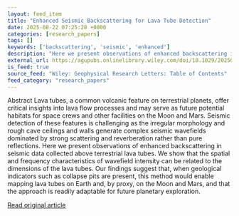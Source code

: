 ```yaml
---
layout: feed_item
title: "Enhanced Seismic Backscattering for Lava Tube Detection"
date: 2025-08-22 07:25:28 +0000
categories: [research_papers]
tags: []
keywords: ['backscattering', 'seismic', 'enhanced']
description: "Here we present observations of enhanced backscattering in seismic data collected above terrestrial lava tubes"
external_url: https://agupubs.onlinelibrary.wiley.com/doi/10.1029/2025GL116494?af=R
is_feed: true
source_feed: "Wiley: Geophysical Research Letters: Table of Contents"
feed_category: "research_papers"
---
```


Abstract Lava tubes, a common volcanic feature on terrestrial planets, offer critical insights into lava flow processes and may serve as future potential habitats for space crews and other facilities on the Moon and Mars. Seismic detection of these features is challenging as the irregular morphology and rough cave ceilings and walls generate complex seismic wavefields dominated by strong scattering and reverberation rather than pure reflections. Here we present observations of enhanced backscattering in seismic data collected above terrestrial lava tubes. We show that the spatial and frequency characteristics of wavefield intensity can be related to the dimensions of the lava tubes. Our findings suggest that, when geological indicators such as collapse pits are present, this method would enable mapping lava tubes on Earth and, by proxy, on the Moon and Mars, and that the approach is readily adaptable for future planetary exploration.

[Read original article](https://agupubs.onlinelibrary.wiley.com/doi/10.1029/2025GL116494?af=R)
